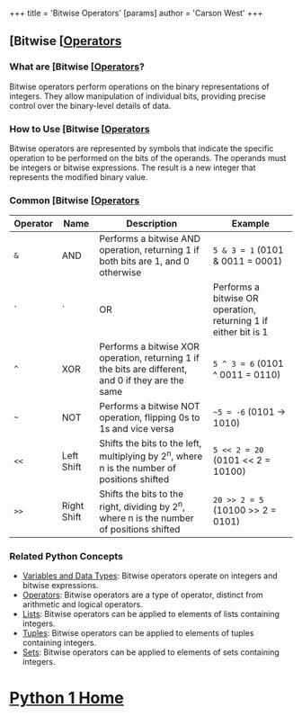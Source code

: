 +++
 title = 'Bitwise Operators'
[params]
	author = 'Carson West'
+++
## [Bitwise [[Operators](./../bitwise-[[operators/)

### What are [Bitwise [[Operators](./../bitwise-[[operators/)?
Bitwise operators perform operations on the binary representations of integers. They allow manipulation of individual bits, providing precise control over the binary-level details of data.

### How to Use [Bitwise [[Operators](./../bitwise-[[operators/)
Bitwise operators are represented by symbols that indicate the specific operation to be performed on the bits of the operands. The operands must be integers or bitwise expressions. The result is a new integer that represents the modified binary value.

### Common [Bitwise [[Operators](./../bitwise-[[operators/)

| Operator | Name | Description | Example |
|---|---|---|---|
| `&` | AND | Performs a bitwise AND operation, returning 1 if both bits are 1, and 0 otherwise | `5 & 3 = 1` (0101 & 0011 = 0001) |
| `|` | OR | Performs a bitwise OR operation, returning 1 if either bit is 1 | `5 | 3 = 7` (0101 | 0011 = 0111) |
| `^` | XOR | Performs a bitwise XOR operation, returning 1 if the bits are different, and 0 if they are the same | `5 ^ 3 = 6` (0101 ^ 0011 = 0110) |
| `~` | NOT | Performs a bitwise NOT operation, flipping 0s to 1s and vice versa | `~5 = -6` (0101 -> 1010) |
| `<<` | Left Shift | Shifts the bits to the left, multiplying by 2<sup>n</sup>, where n is the number of positions shifted | `5 << 2 = 20` (0101 << 2 = 10100) |
| `>>` | Right Shift | Shifts the bits to the right, dividing by 2<sup>n</sup>, where n is the number of positions shifted | `20 >> 2 = 5` (10100 >> 2 = 0101) |

### Related Python Concepts

- [Variables and Data Types](./../variables-and-data-types/): Bitwise operators operate on integers and bitwise expressions.
- [Operators](./../operators/): Bitwise operators are a type of operator, distinct from arithmetic and logical operators.
- [Lists](./../lists/): Bitwise operators can be applied to elements of lists containing integers.
- [Tuples](./../tuples/): Bitwise operators can be applied to elements of tuples containing integers.
- [Sets](./../sets/): Bitwise operators can be applied to elements of sets containing integers.
# [Python 1 Home](./../python-1-home/)